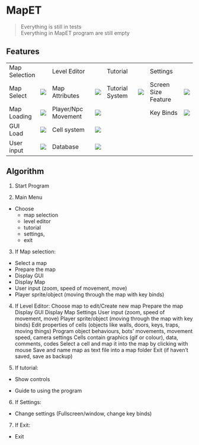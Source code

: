# MapET  

>Everything is still in tests  
>Everything in MapET program are still empty

Features
------------
<table>
  <tr>
    <td colspan="2">Map Selection</td>
    <td colspan="2">Level Editor</td>
    <td colspan="2">Tutorial</td>
    <td colspan="2">Settings</td>
  </tr>
  <tr></tr>
  <tr>
    <td>Map Select</td>
    <td><img src="http://progressed.io/bar/1"></td>
    <td>Map Attributes</td>
    <td><img src="http://progressed.io/bar/2"></td>
    <td>Tutorial System</td>
    <td><img src="http://progressed.io/bar/0"></td>
    <td>Screen Size Feature</td>
    <td><img src="http://progressed.io/bar/5"></td>
    
  </tr>
  <tr>
    <td>Map Loading</td>
    <td><img src="http://progressed.io/bar/50"></td>
    <td>Player/Npc Movement</td>
    <td><img src="http://progressed.io/bar/0"></td>
    <td></td>
    <td></td>
    <td>Key Binds</td>
    <td><img src="http://progressed.io/bar/50"></td>
    
  </tr>
    <td>GUI Load</td>
    <td><img src="http://progressed.io/bar/10"></td>
    <td>Cell system</td>
    <td><img src="http://progressed.io/bar/50"></td>
    <td></td>
    <td></td>
    <td></td>
    <td></td>
  <tr>
    <td>User input</td>
    <td><img src="http://progressed.io/bar/50"></td>
    <td>Database</td>
    <td><img src="http://progressed.io/bar/1"></td>
    <td></td>
    <td></td>
    <td></td>
    <td></td>
  </tr>
</table>


Algorithm
---------

1. Start Program

2. Main Menu
  + Choose
    +  map selection
    +  level editor
    +  tutorial
    +  settings,
    +  exit

3. If Map selection:
  + Select a map
  + Prepare the map
  + Display GUI
  + Display Map
  + User input (zoom, speed of movement, move)
  + Player sprite/object (moving through the map with key binds)

4. If Level Editor:
Choose map to edit/Create new map
Prepare the map
Display GUI
Display Map
Settings
User input (zoom, speed of movement, move)
Player sprite/object (moving through the map with key binds)
Edit properties of cells (objects like walls, doors, keys, traps, moving things)
Program object behaviours, bots' movements, movement speed, camera settings
Cells contain graphics (gif or colour), data, comments, codes
Select a cell and map it into the map by clicking with mouse
Save and name map as text file into a map folder
Exit (if haven’t saved, save as backup)

5. If tutorial:
  + Show controls

  + Guide to using the program

6. If Settings:

  + Change settings (Fullscreen/window, change key binds)

7. If Exit:

  + Exit

